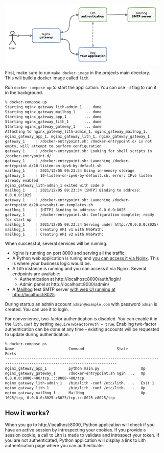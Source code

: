 ![](setup.png)

First, make sure to run `make docker-image` in the projects main directory. This will build a docker image called `lith`.


Run `docker-compose up` to start the application. You can use `-d` flag to run it in the background.

    % docker-compose up
    Starting nginx_gateway_lith-admin_1 ... done
    Starting nginx_gateway_mailhog_1    ... done
    Starting nginx_gateway_app_1        ... done
    Starting nginx_gateway_lith_1       ... done
    Starting nginx_gateway_gateway_1    ... done
    Attaching to nginx_gateway_lith-admin_1, nginx_gateway_mailhog_1, nginx_gateway_app_1, nginx_gateway_lith_1, nginx_gateway_gateway_1
    gateway_1     | /docker-entrypoint.sh: /docker-entrypoint.d/ is not empty, will attempt to perform configuration
    gateway_1     | /docker-entrypoint.sh: Looking for shell scripts in /docker-entrypoint.d/
    gateway_1     | /docker-entrypoint.sh: Launching /docker-entrypoint.d/10-listen-on-ipv6-by-default.sh
    mailhog_1     | 2021/12/05 09:23:34 Using in-memory storage
    gateway_1     | 10-listen-on-ipv6-by-default.sh: error: IPv6 listen already enabled
    nginx_gateway_lith-admin_1 exited with code 0
    mailhog_1     | 2021/12/05 09:23:34 [SMTP] Binding to address: 0.0.0.0:1025
    gateway_1     | /docker-entrypoint.sh: Launching /docker-entrypoint.d/20-envsubst-on-templates.sh
    mailhog_1     | [HTTP] Binding to address: 0.0.0.0:8025
    gateway_1     | /docker-entrypoint.sh: Configuration complete; ready for start up
    mailhog_1     | 2021/12/05 09:23:34 Serving under http://0.0.0.0:8025/
    mailhog_1     | Creating API v1 with WebPath:
    mailhog_1     | Creating API v2 with WebPath:

When successful, several services will be running.

* Nginx is running on port 8000 and serving all the traffic.
* A Python web application is runing and [you can access it via Nginx](http://localhost:8000). This is where your business logic would be.
* A Lith instance is running and you can access it via Nginx. Several endpoints are available:
  * Authentication at  http://localhost:8000/auth/login/
  * Admin panel at http://localhost:8000/admin/
* A [Mailhog](https://github.com/mailhog/MailHog) test SMTP server [with web UI running at http://localhost:8025](http://localhost:8025).

During startup an admin account `admin@example.com` with password `admin` is created. You can use it to login.

For convenience, two-factor authentication is disabled. You can enable it in the `lith.conf` by setting `RequireTwoFactorAuth = true`. Enabling two-factor authentication can be done at any time - existing accounts will be requested to update during authentication.


    % docker-compose ps
    Name                         Command               State                          Ports
    -------------------------------------------------------------------------------------------------------------------------
    nginx_gateway_app_1          python main.py                   Up
    nginx_gateway_gateway_1      /docker-entrypoint.sh ngin ...   Up       0.0.0.0:8000->80/tcp,:::8000->80/tcp
    nginx_gateway_lith-admin_1   /bin/lith -conf /etc/lith. ...   Exit 1
    nginx_gateway_lith_1         /bin/lith -conf /etc/lith. ...   Up
    nginx_gateway_mailhog_1      MailHog                          Up       1025/tcp, 0.0.0.0:8025->8025/tcp,:::8025->8025/tcp


## How it works?

When you go to http://localhost:8000, Python application will check if you have an active session by introspecting your cookies. If you provide a session cookie, a call to Lith is made to validate and introspect your token.
If you are not authenticated, Python application will display a link to Lith authentication page where you can authenticate.
